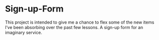 # Sign-up-Form
This project is intended to give me a chance to flex some of the new items I’ve been absorbing over the past few lessons. A sign-up form for an imaginary service.
